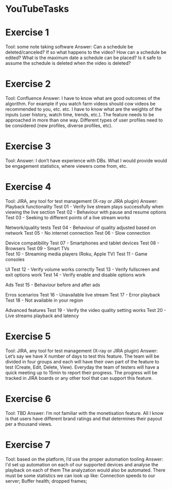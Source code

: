 # YouTubeTasks

# Exercise 1
Tool: some note taking software
Answer:
Can a schedule be deleted/canceled? If so what happens to the video?
How can a schedule be edited?
What is the maximum date a schedule can be placed?
Is it safe to assume the schedule is deleted when the video is deleted?

# Exercise 2
Tool: Confluence
Answer:
I have to know what are good outcomes of the algorithm. For example if you watch farm videos should cow videos be recommended to you, etc. etc. I have to know what are the weights of the inputs (user history, watch time, trends, etc.). The feature needs to be approached in more than one way. Different types of user profiles need to be considered (new profiles, diverse profiles, etc).

# Exercise 3
Tool: 
Answer:
I don’t have experience with DBs. What I would provide would be engagement statistics, where viewers come from, etc.


# Exercise 4
Tool: JIRA, any tool for test management (X-ray or JIRA plugin)
Answer:
Playback functionality
Test 01 -  Verify live stream plays successfully when viewing the live section
Test 02 -  Behaviour with pause and resume options
Test 03 -  Seeking to different points of a live stream works

Network/quality tests
Test 04 -  Behaviour of quality adjusted based on network
Test 05 -  No internet connection
Test 06 -  Slow connection

Device compatibility
Test 07 -  Smartphones and tablet devices
Test 08 -  Browsers
Test 09 -  Smart TVs	
Test 10 -  Streaming media players (Roku, Apple TV)
Test 11 -  Game consoles

UI
Test 12 -  Verify volume works correctly
Test 13 -  Verify fullscreen and exit options work
Test 14 -  Verify enable and disable options work 

Ads
Test 15 -  Behaviour before and after ads

Erros scenarios
Test 16 -  Unavailable live stream
Test 17 -  Error playback
Test 18 -  Not available in your region

Advanced features
Test 19 -  Verify the video quality setting works
Test 20 -  Live streams playback and latency

# Exercise 5
Tool: JIRA, any tool for test management (X-ray or JIRA plugin)
Answer:
Let’s say we have X number of days to test this feature.
The team will be divided in four groups and each will have their own part of the feature to test (Create, Edit, Delete, View). Everyday the team of testers will have a quick meeting up to 15min to report their progress. The progress will be tracked in JIRA boards or any other tool that can support this feature.

# Exercise 6
Tool: TBD
Answer: 
I’m not familiar with the monetisation feature. All I know is that users have different brand ratings and that determines their payout per a thousand views.

# Exercise 7
Tool: based on the platform, I’d use the proper automation tooling
Answer: 
I'd set up automation on each of our supported devices and analyse the playback on each of them
The analyzation would also be automated. There must be some statistics we can look up like:
Connection speeds to our server; Buffer health; dropped frames;






